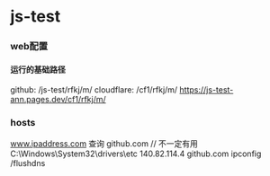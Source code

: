 # js-test


### web配置
#### 运行的基础路径
github: /js-test/rfkj/m/
cloudflare: /cf1/rfkj/m/
https://js-test-ann.pages.dev/cf1/rfkj/m/

### hosts
www.ipaddress.com  查询 github.com  // 不一定有用
C:\Windows\System32\drivers\etc
140.82.114.4 github.com
ipconfig /flushdns